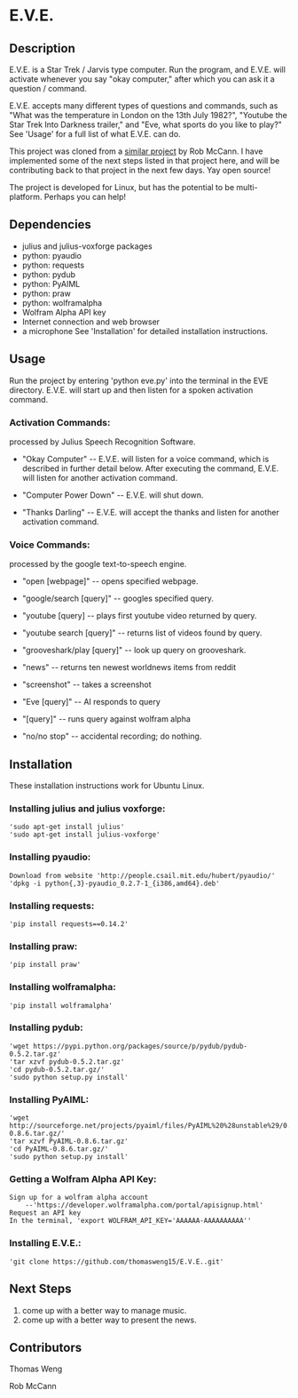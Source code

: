 E.V.E.
======

Description
-----------
E.V.E. is a Star Trek / Jarvis type computer. Run the program, and E.V.E. will activate whenever you say "okay computer," after which you can ask it a question / command. 

E.V.E. accepts many different types of questions and commands, such as "What was the temperature in London on the 13th July 1982?", "Youtube the Star Trek Into Darkness trailer," and "Eve, what sports do you like to play?" See 'Usage' for a full list of what E.V.E. can do.

This project was cloned from a [similar project](https://github.com/rob-mccann/Pi-Voice) by Rob McCann. I have implemented some of the next steps listed in that project here, and will be contributing back to that project in the next few days. Yay open source!

The project is developed for Linux, but has the potential to be multi-platform. Perhaps you can help!


Dependencies
------------
*	julius and julius-voxforge packages
*	python: pyaudio
*	python: requests
*	python: pydub
*	python: PyAIML
* 	python: praw
* 	python: wolframalpha
*	Wolfram Alpha API key
*	Internet connection and web browser
*	a microphone
See 'Installation' for detailed installation instructions.


Usage
-----
Run the project by entering 'python eve.py' into the terminal in the EVE directory.
E.V.E. will start up and then listen for a spoken activation command. 

### Activation Commands:
processed by Julius Speech Recognition Software.

*	"Okay Computer" 			-- E.V.E. will listen for a voice command, 
								which is described in further detail below. 
								After executing the command, E.V.E. will 
								listen for another activation command. 

*	"Computer Power Down" 		-- E.V.E. will shut down.

*	"Thanks Darling" 			-- E.V.E. will accept the thanks and listen for another 							   	activation command.

### Voice Commands:
processed by the google text-to-speech engine.

*	"open [webpage]" 			-- opens specified webpage.

*	"google/search [query]"		-- googles specified query.

*	"youtube [query]			-- plays first youtube video returned by query.

*	"youtube search [query]"	-- returns list of videos found by query.

*	"grooveshark/play [query]"	-- look up query on grooveshark.

*	"news"						-- returns ten newest worldnews items from reddit

*	"screenshot"				-- takes a screenshot

*	"Eve [query]"				-- AI responds to query

*	"[query]"					-- runs query against wolfram alpha

*	"no/no stop"				-- accidental recording; do nothing.


Installation 
------------
These installation instructions work for Ubuntu Linux.

### Installing julius and julius voxforge:
	'sudo apt-get install julius'
	'sudo apt-get install julius-voxforge'

### Installing pyaudio:
	Download from website 'http://people.csail.mit.edu/hubert/pyaudio/'
	'dpkg -i python{,3}-pyaudio_0.2.7-1_{i386,amd64}.deb'

### Installing requests:
	'pip install requests==0.14.2'

### Installing praw:
	'pip install praw'

### Installing wolframalpha:
	'pip install wolframalpha'

### Installing pydub:
	'wget https://pypi.python.org/packages/source/p/pydub/pydub-0.5.2.tar.gz'
	'tar xzvf pydub-0.5.2.tar.gz'
	'cd pydub-0.5.2.tar.gz/'
	'sudo python setup.py install'

### Installing PyAIML:
	'wget http://sourceforge.net/projects/pyaiml/files/PyAIML%20%28unstable%29/0.8.6/PyAIML-0.8.6.tar.gz/'
	'tar xzvf PyAIML-0.8.6.tar.gz'
	'cd PyAIML-0.8.6.tar.gz/'
	'sudo python setup.py install'

### Getting a Wolfram Alpha API Key:
	Sign up for a wolfram alpha account 
		--'https://developer.wolframalpha.com/portal/apisignup.html'
	Request an API key
	In the terminal, 'export WOLFRAM_API_KEY='AAAAAA-AAAAAAAAAA''

### Installing E.V.E.:
	'git clone https://github.com/thomasweng15/E.V.E..git'


Next Steps
----------
1. 	come up with a better way to manage music.
2. 	come up with a better way to present the news.


Contributors
------------
Thomas Weng

Rob McCann
